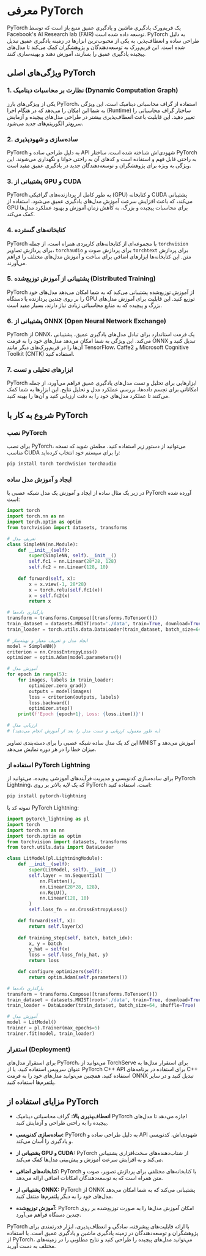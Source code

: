 # معرفی PyTorch

PyTorch یک فریم‌ورک یادگیری ماشین و یادگیری عمیق منبع باز است که توسط Facebook's AI Research lab (FAIR) توسعه داده شده است. PyTorch به دلیل طراحی ساده و انعطاف‌پذیر، به یکی از محبوب‌ترین ابزارها در زمینه یادگیری عمیق تبدیل شده است. این فریم‌ورک به توسعه‌دهندگان و پژوهشگران کمک می‌کند تا مدل‌های پیچیده یادگیری عمیق را بسازند، آموزش دهند و بهینه‌سازی کنند.

## ویژگی‌های اصلی PyTorch

### 1. **نظارت بر محاسبات دینامیک (Dynamic Computation Graph)**
یکی از ویژگی‌های بارز PyTorch، استفاده از گراف محاسباتی دینامیک است. این ویژگی به شما این امکان را می‌دهد که در هنگام اجرا (Runtime) ساختار گراف محاسباتی را تغییر دهید. این قابلیت باعث انعطاف‌پذیری بیشتر در طراحی مدل‌های پیچیده و آزمایش سریع‌تر الگوریتم‌های جدید می‌شود.

### 2. **ساده‌سازی و شهودپذیری**
PyTorch به دلیل طراحی ساده و API شهودی‌اش شناخته شده است. ساختار PyTorch به راحتی قابل فهم و استفاده است و کدهای آن به راحتی خوانا و نگهداری می‌شوند. این ویژگی به ویژه برای پژوهشگران و توسعه‌دهندگان جدید در یادگیری عمیق مفید است.

### 3. **پشتیبانی از GPU و CUDA**
PyTorch به طور کامل از پردازنده‌های گرافیکی (GPU) و کتابخانه CUDA پشتیبانی می‌کند، که باعث افزایش سرعت آموزش مدل‌های یادگیری عمیق می‌شود. استفاده از GPU برای محاسبات پیچیده و بزرگ، به کاهش زمان آموزش و بهبود عملکرد مدل‌ها کمک می‌کند.

### 4. **کتابخانه‌های گسترده**
PyTorch با مجموعه‌ای از کتابخانه‌های کاربردی همراه است، از جمله `torchvision` برای پردازش تصاویر، `torchaudio` برای پردازش صوت و `torchtext` برای پردازش متن. این کتابخانه‌ها ابزارهای اضافی برای ساخت و آموزش مدل‌های مختلف را فراهم می‌آورند.

### 5. **پشتیبانی از آموزش توزیع‌شده (Distributed Training)**
PyTorch از آموزش توزیع‌شده پشتیبانی می‌کند که به شما امکان می‌دهد مدل‌های خود را بر روی چندین پردازنده یا دستگاه GPU توزیع کنید. این قابلیت برای آموزش مدل‌های بزرگ و پیچیده که به منابع محاسباتی زیادی نیاز دارند، بسیار مفید است.

### 6. **پشتیبانی از ONNX (Open Neural Network Exchange)**
PyTorch از ONNX، یک فرمت استاندارد برای تبادل مدل‌های یادگیری عمیق، پشتیبانی می‌کند. این ویژگی به شما امکان می‌دهد مدل‌های خود را به فرمت ONNX تبدیل کنید و آن‌ها را در فریم‌ورک‌های دیگر مانند TensorFlow، Caffe2 و Microsoft Cognitive Toolkit (CNTK) استفاده کنید.

### 7. **ابزارهای تحلیلی و تست**
PyTorch ابزارهایی برای تحلیل و تست مدل‌های یادگیری عمیق فراهم می‌آورد، از جمله امکاناتی برای تجسم داده‌ها، بررسی عملکرد مدل و تحلیل نتایج. این ابزارها به شما کمک می‌کنند تا عملکرد مدل‌های خود را به دقت ارزیابی کنید و آن‌ها را بهینه کنید.

## شروع به کار با PyTorch

### نصب PyTorch
برای نصب PyTorch، می‌توانید از دستور زیر استفاده کنید. مطمئن شوید که نسخه مناسب CUDA را برای سیستم خود انتخاب کرده‌اید:

```bash
pip install torch torchvision torchaudio
```

### ایجاد و آموزش مدل ساده
در زیر یک مثال ساده از ایجاد و آموزش یک مدل شبکه عصبی با PyTorch آورده شده است:

```python
import torch
import torch.nn as nn
import torch.optim as optim
from torchvision import datasets, transforms

# تعریف مدل
class SimpleNN(nn.Module):
    def __init__(self):
        super(SimpleNN, self).__init__()
        self.fc1 = nn.Linear(28*28, 128)
        self.fc2 = nn.Linear(128, 10)
    
    def forward(self, x):
        x = x.view(-1, 28*28)
        x = torch.relu(self.fc1(x))
        x = self.fc2(x)
        return x

# بارگذاری داده‌ها
transform = transforms.Compose([transforms.ToTensor()])
train_dataset = datasets.MNIST(root='./data', train=True, download=True, transform=transform)
train_loader = torch.utils.data.DataLoader(train_dataset, batch_size=64, shuffle=True)

# ایجاد مدل و تعریف معیار و بهینه‌ساز
model = SimpleNN()
criterion = nn.CrossEntropyLoss()
optimizer = optim.Adam(model.parameters())

# آموزش مدل
for epoch in range(5):
    for images, labels in train_loader:
        optimizer.zero_grad()
        outputs = model(images)
        loss = criterion(outputs, labels)
        loss.backward()
        optimizer.step()
    print(f'Epoch {epoch+1}, Loss: {loss.item()}')

# ارزیابی مدل
# (به طور معمول، ارزیابی و تست مدل را بعد از آموزش انجام می‌دهید)
```

این کد یک مدل ساده شبکه عصبی را برای دسته‌بندی تصاویر MNIST آموزش می‌دهد و میزان خطا را در هر دوره نمایش می‌دهد.

### استفاده از PyTorch Lightning
برای ساده‌سازی کدنویسی و مدیریت فرآیندهای آموزشی پیچیده، می‌توانید از PyTorch Lightning، که یک لایه بالاتر بر روی PyTorch است، استفاده کنید:

```bash
pip install pytorch-lightning
```

نمونه کد با PyTorch Lightning:

```python
import pytorch_lightning as pl
import torch
import torch.nn as nn
import torch.optim as optim
from torchvision import datasets, transforms
from torch.utils.data import DataLoader

class LitModel(pl.LightningModule):
    def __init__(self):
        super(LitModel, self).__init__()
        self.layer = nn.Sequential(
            nn.Flatten(),
            nn.Linear(28*28, 128),
            nn.ReLU(),
            nn.Linear(128, 10)
        )
        self.loss_fn = nn.CrossEntropyLoss()

    def forward(self, x):
        return self.layer(x)
    
    def training_step(self, batch, batch_idx):
        x, y = batch
        y_hat = self(x)
        loss = self.loss_fn(y_hat, y)
        return loss

    def configure_optimizers(self):
        return optim.Adam(self.parameters())

# بارگذاری داده‌ها
transform = transforms.Compose([transforms.ToTensor()])
train_dataset = datasets.MNIST(root='./data', train=True, download=True, transform=transform)
train_loader = DataLoader(train_dataset, batch_size=64, shuffle=True)

# آموزش مدل
model = LitModel()
trainer = pl.Trainer(max_epochs=5)
trainer.fit(model, train_loader)
```

### استقرار (Deployment)
برای استقرار مدل‌های PyTorch، می‌توانید از TorchServe برای استقرار مدل‌ها به عنوان سرویس استفاده کنید، یا از PyTorch C++ API برای استفاده در برنامه‌های C++ استفاده کنید. همچنین می‌توانید مدل‌های خود را به فرمت ONNX تبدیل کنید و در سایر پلتفرم‌ها استفاده کنید.

## مزایای استفاده از PyTorch

- **انعطاف‌پذیری بالا:** گراف محاسباتی دینامیک PyTorch اجازه می‌دهد تا مدل‌های پیچیده را به راحتی طراحی و آزمایش کنید.
  
- **ساده‌سازی کدنویسی:** PyTorch به دلیل طراحی ساده و API شهودی‌اش، کدنویسی و یادگیری را آسان می‌کند.

- **پشتیبانی از GPU و CUDA:** PyTorch از شتاب‌دهنده‌های سخت‌افزاری پشتیبانی می‌کند و به افزایش سرعت آموزش و پیش‌بینی مدل‌ها کمک می‌کند.

- **کتابخانه‌های اضافی:** PyTorch با کتابخانه‌های مختلفی برای پردازش تصویر، صوت و متن همراه است که به توسعه‌دهندگان امکانات اضافی ارائه می‌دهد.

- **پشتیبانی از ONNX:** PyTorch از ONNX پشتیبانی می‌کند که به شما امکان می‌دهد مدل‌های خود را به دیگر پلتفرم‌ها منتقل کنید.

- **آموزش توزیع‌شده:** PyTorch امکان آموزش مدل‌ها را به صورت توزیع‌شده بر روی چندین دستگاه فراهم می‌آورد.

PyTorch با ارائه قابلیت‌های پیشرفته، سادگی و انعطاف‌پذیری، ابزار قدرتمندی برای پژوهشگران و توسعه‌دهندگان در زمینه یادگیری ماشین و یادگیری عمیق است. با استفاده از PyTorch، می‌توانید مدل‌های پیچیده را طراحی کنید و نتایج مطلوبی را در زمینه‌های مختلف به دست آورید.